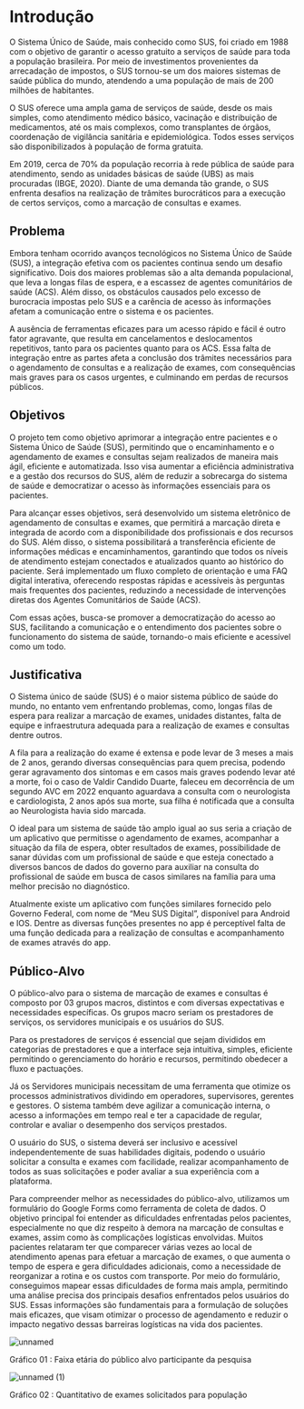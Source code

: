 # Introdução

O Sistema Único de Saúde, mais conhecido como SUS, foi criado em 1988 com o objetivo de garantir o acesso gratuito a serviços de saúde para toda a população brasileira. Por meio de investimentos provenientes da arrecadação de impostos, o SUS tornou-se um dos maiores sistemas de saúde pública do mundo, atendendo a uma população de mais de 200 milhões de habitantes.

O SUS oferece uma ampla gama de serviços de saúde, desde os mais simples, como atendimento médico básico, vacinação e distribuição de medicamentos, até os mais complexos, como transplantes de órgãos, coordenação de vigilância sanitária e epidemiológica. Todos esses serviços são disponibilizados à população de forma gratuita.

Em 2019, cerca de 70% da população recorria à rede pública de saúde para atendimento, sendo as unidades básicas de saúde (UBS) as mais procuradas (IBGE, 2020). Diante de uma demanda tão grande, o SUS enfrenta desafios na realização de trâmites burocráticos para a execução de certos serviços, como a marcação de consultas e exames.


## Problema

Embora tenham ocorrido avanços tecnológicos no Sistema Único de Saúde (SUS), a integração efetiva com os pacientes continua sendo um desafio significativo. Dois dos maiores problemas são a alta demanda populacional, que leva a longas filas de espera, e a escassez de agentes comunitários de saúde (ACS). Além disso, os obstáculos causados pelo excesso de burocracia impostas pelo SUS e a carência de acesso às informações afetam a comunicação entre o sistema e os pacientes.

A ausência de ferramentas eficazes para um acesso rápido e fácil é outro fator agravante, que resulta em cancelamentos e deslocamentos repetitivos, tanto para os pacientes quanto para os ACS. Essa falta de integração entre as partes afeta a conclusão dos trâmites necessários para o agendamento de consultas e a realização de exames, com consequências mais graves para os casos urgentes, e culminando em perdas de recursos públicos.


## Objetivos

O projeto tem como objetivo aprimorar a integração entre pacientes e o Sistema Único de Saúde (SUS), permitindo que o encaminhamento e o agendamento de exames e consultas sejam realizados de maneira mais ágil, eficiente e automatizada. Isso visa aumentar a eficiência administrativa e a gestão dos recursos do SUS, além de reduzir a sobrecarga do sistema de saúde e democratizar o acesso às informações essenciais para os pacientes.

Para alcançar esses objetivos, será desenvolvido um sistema eletrônico de agendamento de consultas e exames, que permitirá a marcação direta e integrada de acordo com a disponibilidade dos profissionais e dos recursos do SUS. Além disso, o sistema possibilitará a transferência eficiente de informações médicas e encaminhamentos, garantindo que todos os níveis de atendimento estejam conectados e atualizados quanto ao histórico do paciente. Será implementado um fluxo completo de orientação e uma FAQ digital interativa, oferecendo respostas rápidas e acessíveis às perguntas mais frequentes dos pacientes, reduzindo a necessidade de intervenções diretas dos Agentes Comunitários de Saúde (ACS).

Com essas ações, busca-se promover a democratização do acesso ao SUS, facilitando a comunicação e o entendimento dos pacientes sobre o funcionamento do sistema de saúde, tornando-o mais eficiente e acessível como um todo.


## Justificativa

O Sistema único de saúde (SUS) é o maior sistema público de saúde do mundo, no entanto vem enfrentando problemas, como, longas filas de espera para realizar a marcação de exames, unidades distantes, falta de equipe e infraestrutura adequada para a realização de exames e consultas dentre outros. 

A fila para a realização do exame é extensa e pode levar de 3 meses a mais de 2 anos, gerando diversas consequências para quem precisa, podendo gerar agravamento dos sintomas e em casos mais graves podendo levar até a morte, foi o caso de Valdir Candido Duarte, faleceu em decorrência de um segundo AVC em 2022 enquanto aguardava a consulta com o neurologista e cardiologista, 2 anos após sua morte, sua filha é notificada que a consulta ao Neurologista havia sido marcada.

O ideal para um sistema de saúde tão amplo igual ao sus seria a criação de um aplicativo que permitisse o agendamento de exames, acompanhar a situação da fila de espera, obter resultados de exames, possibilidade de sanar dúvidas com um profissional de saúde e que esteja conectado a diversos bancos de dados do governo para auxiliar na consulta do profissional de saúde em busca de casos similares na família para uma melhor precisão no diagnóstico.

Atualmente existe um aplicativo com funções similares fornecido pelo Governo Federal, com nome de “Meu SUS Digital”, disponível para Android e IOS. Dentre as diversas funções presentes no app é perceptível falta de uma função dedicada para a realização de consultas e acompanhamento de exames através do app.

## Público-Alvo


O público-alvo para o sistema de marcação de exames e consultas é composto por 03 grupos macros, distintos e com diversas expectativas e necessidades específicas. Os grupos macro seriam os prestadores de serviços, os servidores municipais e os usuários do SUS.

Para os prestadores de serviços é essencial que sejam divididos em categorias de prestadores e que a interface seja intuitiva, simples, eficiente permitindo o gerenciamento do horário e recursos, permitindo obedecer a fluxo e pactuações.

Já os Servidores municipais necessitam de uma ferramenta que otimize os processos administrativos dividindo em operadores, supervisores, gerentes e gestores. O sistema também deve agilizar a comunicação interna, o acesso a informações em tempo real e ter a capacidade de regular, controlar e avaliar o desempenho dos serviços prestados.

O usuário do SUS, o sistema deverá ser inclusivo e acessível independentemente de suas habilidades digitais, podendo o usuário solicitar a consulta e exames com facilidade, realizar acompanhamento de todos as suas solicitações e poder avaliar a sua experiência com a plataforma.

Para compreender melhor as necessidades do público-alvo, utilizamos um formulário do Google Forms como ferramenta de coleta de dados. O objetivo principal foi entender as dificuldades enfrentadas pelos pacientes, especialmente no que diz respeito à demora na marcação de consultas e exames, assim como às complicações logísticas envolvidas. Muitos pacientes relataram ter que comparecer várias vezes ao local de atendimento apenas para efetuar a marcação de exames, o que aumenta o tempo de espera e gera dificuldades adicionais, como a necessidade de reorganizar a rotina e os custos com transporte. Por meio do formulário, conseguimos mapear essas dificuldades de forma mais ampla, permitindo uma análise precisa dos principais desafios enfrentados pelos usuários do SUS. Essas informações são fundamentais para a formulação de soluções mais eficazes, que visam otimizar o processo de agendamento e reduzir o impacto negativo dessas barreiras logísticas na vida dos pacientes.

![unnamed](https://github.com/user-attachments/assets/3172b5a9-66b7-4db4-a91b-fb3cc007032a)

Gráfico 01 : Faixa etária do público alvo participante da pesquisa

![unnamed (1)](https://github.com/user-attachments/assets/440d333d-be8e-46e3-bc38-f1d925e2b8d8)

Gráfico 02 : Quantitativo de exames solicitados para população
